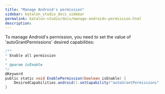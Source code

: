 ```yaml
---
title: "Manage Android's permission" 
sidebar: katalon_studio_docs_sidebar
permalink: katalon-studio/docs/manage-androids-permission.html 
description: 
---
```

To manage Android's permission, you need to set the value of 'autoGrantPermissions' desired capabilities:

```groovy
/**
* Enable all permission
* 
* @param isEnable
*/
@Keyword
public static void EnablePermission(boolean isEnable) {
    DesiredCapabilities.android().setCapability("autoGrantPermissions", isEnable);
}
```